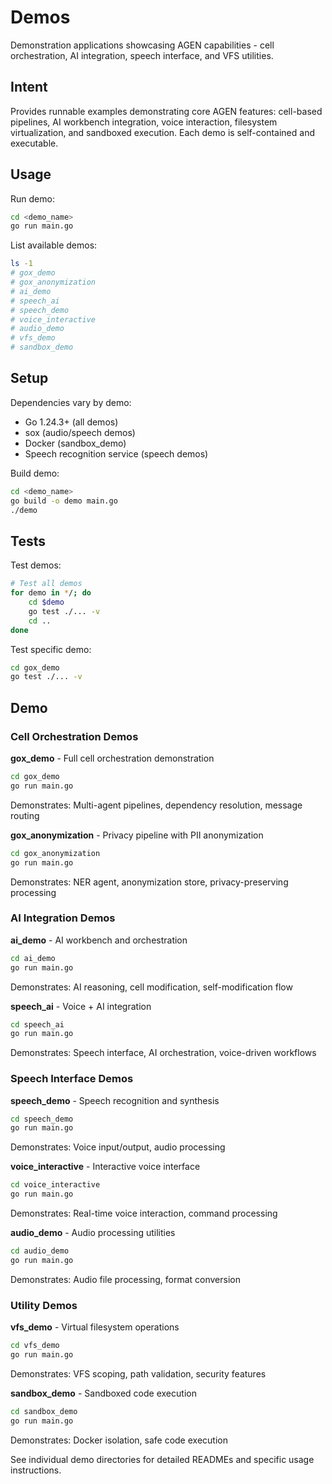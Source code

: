 # Demos

Demonstration applications showcasing AGEN capabilities - cell orchestration, AI integration, speech interface, and VFS utilities.

## Intent

Provides runnable examples demonstrating core AGEN features: cell-based pipelines, AI workbench integration, voice interaction, filesystem virtualization, and sandboxed execution. Each demo is self-contained and executable.

## Usage

Run demo:
```bash
cd <demo_name>
go run main.go
```

List available demos:
```bash
ls -1
# gox_demo
# gox_anonymization
# ai_demo
# speech_ai
# speech_demo
# voice_interactive
# audio_demo
# vfs_demo
# sandbox_demo
```

## Setup

Dependencies vary by demo:
- Go 1.24.3+ (all demos)
- sox (audio/speech demos)
- Docker (sandbox_demo)
- Speech recognition service (speech demos)

Build demo:
```bash
cd <demo_name>
go build -o demo main.go
./demo
```

## Tests

Test demos:
```bash
# Test all demos
for demo in */; do
    cd $demo
    go test ./... -v
    cd ..
done
```

Test specific demo:
```bash
cd gox_demo
go test ./... -v
```

## Demo

### Cell Orchestration Demos

**gox_demo** - Full cell orchestration demonstration
```bash
cd gox_demo
go run main.go
```
Demonstrates: Multi-agent pipelines, dependency resolution, message routing

**gox_anonymization** - Privacy pipeline with PII anonymization
```bash
cd gox_anonymization
go run main.go
```
Demonstrates: NER agent, anonymization store, privacy-preserving processing

### AI Integration Demos

**ai_demo** - AI workbench and orchestration
```bash
cd ai_demo
go run main.go
```
Demonstrates: AI reasoning, cell modification, self-modification flow

**speech_ai** - Voice + AI integration
```bash
cd speech_ai
go run main.go
```
Demonstrates: Speech interface, AI orchestration, voice-driven workflows

### Speech Interface Demos

**speech_demo** - Speech recognition and synthesis
```bash
cd speech_demo
go run main.go
```
Demonstrates: Voice input/output, audio processing

**voice_interactive** - Interactive voice interface
```bash
cd voice_interactive
go run main.go
```
Demonstrates: Real-time voice interaction, command processing

**audio_demo** - Audio processing utilities
```bash
cd audio_demo
go run main.go
```
Demonstrates: Audio file processing, format conversion

### Utility Demos

**vfs_demo** - Virtual filesystem operations
```bash
cd vfs_demo
go run main.go
```
Demonstrates: VFS scoping, path validation, security features

**sandbox_demo** - Sandboxed code execution
```bash
cd sandbox_demo
go run main.go
```
Demonstrates: Docker isolation, safe code execution

See individual demo directories for detailed READMEs and specific usage instructions.
